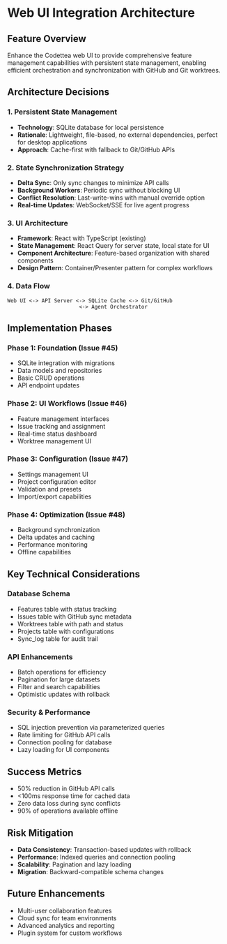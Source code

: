 # Web UI Integration Architecture

## Feature Overview
Enhance the Codettea web UI to provide comprehensive feature management capabilities with persistent state management, enabling efficient orchestration and synchronization with GitHub and Git worktrees.

## Architecture Decisions

### 1. Persistent State Management
- **Technology**: SQLite database for local persistence
- **Rationale**: Lightweight, file-based, no external dependencies, perfect for desktop applications
- **Approach**: Cache-first with fallback to Git/GitHub APIs

### 2. State Synchronization Strategy
- **Delta Sync**: Only sync changes to minimize API calls
- **Background Workers**: Periodic sync without blocking UI
- **Conflict Resolution**: Last-write-wins with manual override option
- **Real-time Updates**: WebSocket/SSE for live agent progress

### 3. UI Architecture
- **Framework**: React with TypeScript (existing)
- **State Management**: React Query for server state, local state for UI
- **Component Architecture**: Feature-based organization with shared components
- **Design Pattern**: Container/Presenter pattern for complex workflows

### 4. Data Flow
```
Web UI <-> API Server <-> SQLite Cache <-> Git/GitHub
                       <-> Agent Orchestrator
```

## Implementation Phases

### Phase 1: Foundation (Issue #45)
- SQLite integration with migrations
- Data models and repositories
- Basic CRUD operations
- API endpoint updates

### Phase 2: UI Workflows (Issue #46)
- Feature management interfaces
- Issue tracking and assignment
- Real-time status dashboard
- Worktree management UI

### Phase 3: Configuration (Issue #47)
- Settings management UI
- Project configuration editor
- Validation and presets
- Import/export capabilities

### Phase 4: Optimization (Issue #48)
- Background synchronization
- Delta updates and caching
- Performance monitoring
- Offline capabilities

## Key Technical Considerations

### Database Schema
- Features table with status tracking
- Issues table with GitHub sync metadata
- Worktrees table with path and status
- Projects table with configurations
- Sync_log table for audit trail

### API Enhancements
- Batch operations for efficiency
- Pagination for large datasets
- Filter and search capabilities
- Optimistic updates with rollback

### Security & Performance
- SQL injection prevention via parameterized queries
- Rate limiting for GitHub API calls
- Connection pooling for database
- Lazy loading for UI components

## Success Metrics
- 50% reduction in GitHub API calls
- <100ms response time for cached data
- Zero data loss during sync conflicts
- 90% of operations available offline

## Risk Mitigation
- **Data Consistency**: Transaction-based updates with rollback
- **Performance**: Indexed queries and connection pooling
- **Scalability**: Pagination and lazy loading
- **Migration**: Backward-compatible schema changes

## Future Enhancements
- Multi-user collaboration features
- Cloud sync for team environments
- Advanced analytics and reporting
- Plugin system for custom workflows
